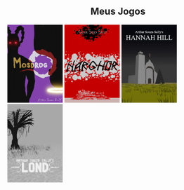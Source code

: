 
<div style="width:100%;" align="center">
  <div style="width:100%;">
    <h2>Meus Jogos</h2>
  </div>
  <div style="width:100%;" align="center">
    <div style=""display: flex; flex-wrap: wrap; justify-content: center; gap: 10px;width:99%;" align="left">
      <a href="https://arthursouzasally.itch.io/mosdrog" target="_blank"><img src="poster_mosdrog.webp" style="width:25%;"/></a>
      <a href="https://arthursouzasally.itch.io/narghor" target="_blank"><img src="poster_narghor.webp" style="width:25%"/></a>
      <a href="https://arthursouzasally.itch.io/hannah-hill" target="_blank"><img src="poster_hannah_hill.webp" style="width:25%"/></a>
      <a href="https://arthursouzasally.itch.io/lond" target="_blank"><img src="poster_lond.webp" style="width:25%"/></a>
    </div>
  </div>
</div>

<!-- terceiro em breve -->
